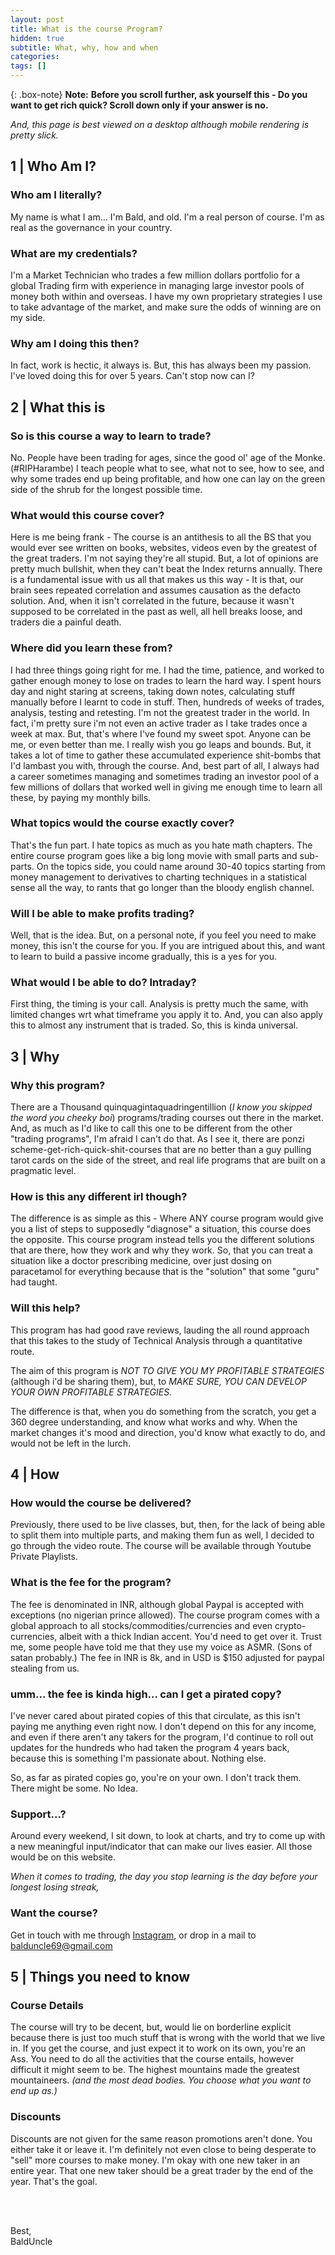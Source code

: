 ```yaml
---
layout: post
title: What is the course Program?
hidden: true
subtitle: What, why, how and when
categories: 
tags: []
---
```


{: .box-note}
**Note:** **Before you scroll further, ask yourself this - Do you want to get rich quick? Scroll down only if your answer is no.**

*And, this page is best viewed on a desktop although mobile rendering is pretty slick.*

## 1 | Who Am I?

### Who am I literally?

My name is what I am... I'm Bald, and old.
I'm a real person of course. I'm as real as the governance in your country.

### What are my credentials?

I'm a Market Technician who trades a few million dollars portfolio for a global Trading firm with experience in managing large investor pools of money both within and overseas. I have my own proprietary strategies I use to take advantage of the market, and make sure the odds of winning are on my side.

### Why am I doing this then?

In fact, work is hectic, it always is. But, this has always been my passion. I've loved doing this for over 5 years. Can't stop now can I?

## 2 | What this is

### So is this course a way to learn to trade?

No. People have been trading for ages, since the good ol' age of the Monke.(#RIPHarambe)
I teach people what to see, what not to see, how to see, and why some trades end up being profitable, and how one can lay on the green side of the shrub for the longest possible time.

### What would this course cover?

Here is me being frank - The course is an antithesis to all the BS that you would ever see written on books, websites, videos even by the greatest of the great traders. I'm not saying they're all stupid. But, a lot of opinions are pretty much bullshit, when they can't beat the Index returns annually.
There is a fundamental issue with us all that makes us this way - It is that, our brain sees repeated correlation and assumes causation as the defacto solution. And, when it isn't correlated in the future, because it wasn't supposed to be correlated in the past as well, all hell breaks loose, and traders die a painful death.

### Where did you learn these from?

I had three things going right for me. I had the time, patience, and worked to gather enough money to lose on trades to learn the hard way. I spent hours day and night staring at screens, taking down notes, calculating stuff manually before I learnt to code in stuff. Then, hundreds of weeks of trades, analysis, testing and retesting. I'm not the greatest trader in the world. In fact, i'm pretty sure i'm not even an active trader as I take trades once a week at max. But, that's where I've found my sweet spot. Anyone can be me, or even better than me. I really wish you go leaps and bounds. But, it takes a lot of time to gather these accumulated experience shit-bombs that I'd lambast you with, through the course.
And, best part of all, I always had a career sometimes managing and sometimes trading an investor pool of a few millions of dollars that worked well in giving me enough time to learn all these, by paying my monthly bills.

### What topics would the course exactly cover?
That's the fun part. I hate topics as much as you hate math chapters. The entire course program goes like a big long movie with small parts and sub-parts.
On the topics side, you could name around 30-40 topics starting from money management to derivatives to charting techniques in a statistical sense all the way, to rants that go longer than the bloody english channel.

### Will I be able to make profits trading?
Well, that is the idea. But, on a personal note, if you feel you need to make money, this isn't the course for you. If you are intrigued about this, and want to learn to build a passive income gradually, this is a yes for you.

### What would I be able to do? Intraday?
First thing, the timing is your call. Analysis is pretty much the same, with limited changes wrt what timeframe you apply it to. And, you can also apply this to almost any instrument that is traded. So, this is kinda universal.

## 3 | Why

### Why this program?

There are a Thousand quinquagintaquadringentillion (*I know you skipped the word you cheeky boi*) programs/trading courses out there in the market. And, as much as I'd like to call this one to be different from the other "trading programs", I'm afraid I can't do that.
As I see it, there are ponzi scheme-get-rich-quick-shit-courses that are no better than a guy pulling tarot cards on the side of the street, and real life programs that are built on a pragmatic level.

### How is this any different irl though?
The difference is as simple as this - Where ANY course program would give you a list of steps to supposedly "diagnose" a situation, this course does the opposite. This course program instead tells you the different solutions that are there, how they work and why they work. So, that you can treat a situation like a doctor prescribing medicine, over just dosing on paracetamol for everything because that is the "solution" that some "guru" had taught.

### Will this help?

This program has had good rave reviews, lauding the all round approach that this takes to the study of Technical Analysis through a quantitative route.

The aim of this program is *NOT TO GIVE YOU MY PROFITABLE STRATEGIES* (although i'd be sharing them), but, to *MAKE SURE, YOU CAN DEVELOP YOUR OWN PROFITABLE STRATEGIES.*

The difference is that, when you do something from the scratch, you get a 360 degree understanding, and know what works and why. When the market changes it's mood and direction, you'd know what exactly to do, and would not be left in the lurch.

## 4 | How

### How would the course be delivered?

Previously, there used to be live classes, but, then, for the lack of being able to split them into multiple parts, and making them fun as well, I decided to go through the video route. The course will be available through Youtube Private Playlists.

### What is the fee for the program?
The fee is denominated in INR, although global Paypal is accepted with exceptions (no nigerian prince allowed). The course program comes with a global approach to all stocks/commodities/currencies and even crypto-currencies, albeit with a thick Indian accent. You'd need to get over it. Trust me, some people have told me that they use my voice as ASMR. (Sons of satan probably.)
The fee in INR is 8k, and in USD is $150 adjusted for paypal stealing from us.

### umm... the fee is kinda high... can I get a pirated copy?
I've never cared about pirated copies of this that circulate, as this isn't paying me anything even right now. I don't depend on this for any income, and even if there aren't any takers for the program, I'd continue to roll out updates for the hundreds who had taken the program 4 years back, because this is something I'm passionate about. Nothing else.

So, as far as pirated copies go, you're on your own. I don't track them. There might be some. No Idea.

### Support...?

Around every weekend, I sit down, to look at charts, and try to come up with a new meaningful input/indicator that can make our lives easier. All those would be on this website.

_When it comes to trading, the day you stop learning is the day before your longest losing streak,_

### Want the course?

Get in touch with me through [Instagram](instagram.com/balduncle "Balduncle"), or drop in a mail to balduncle69@gmail.com

## 5 | Things you need to know
### Course Details

The course will try to be decent, but, would lie on borderline explicit because there is just too much stuff that is wrong with the world that we live in.
If you get the course, and just expect it to work on its own, you're an Ass. You need to do all the activities that the course entails, however difficult it might seem to be. The highest mountains made the greatest mountaineers. *(and the most dead bodies. You choose what you want to end up as.)*

### Discounts

Discounts are not given for the same reason promotions aren't done. You either take it or leave it. I'm definitely not even close to being desperate to "sell" more courses to make money. I'm okay with one new taker in an entire year. That one new taker should be a great trader by the end of the year. That's the goal.

<br><br>

Best,<br>
BaldUncle

